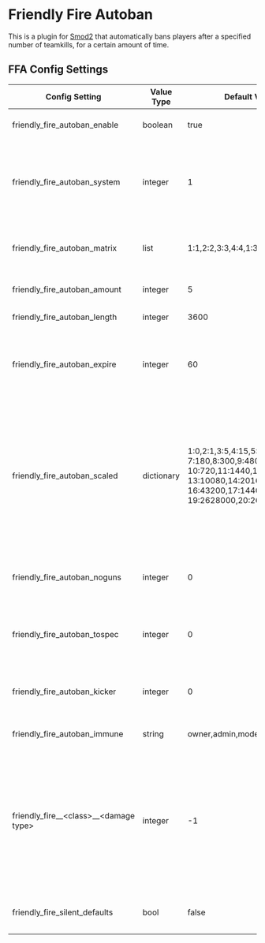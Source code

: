 # Friendly Fire Autoban
This is a plugin for [Smod2](https://github.com/Grover-c13/Smod2) that automatically bans players after a specified number of teamkills, for a certain amount of time.

## FFA Config Settings
Config Setting | Value Type | Default Value | Description
--- | --- | --- | ---
friendly_fire_autoban_enable | boolean | true | `Enable` or `Disable` the plugin on each server
friendly_fire_autoban_system | integer | 1 | Change system for processing teamkills: basic counter (1), timer-based counter (2), or end-of-round counter (3).
friendly_fire_autoban_matrix | list | 1:1,2:2,3:3,4:4,1:3,2:4,3:1,4:2 | Matrix of `killer:victim` tuples that the plugins considers teamkills
friendly_fire_autoban_amount | integer | 5 | Amount of teamkills before a ban will be issued.
friendly_fire_autoban_length | integer | 3600 | Length of ban in minutes.
friendly_fire_autoban_expire | integer | 60 | For ban system #2, Time it takes in seconds for teamkill to degrade and not count towards ban.
friendly_fire_autoban_scaled | dictionary | 1:0,2:1,3:5,4:15,5:30,6:60, 7:180,8:300,9:480, 10:720,11:1440,12:4320, 13:10080,14:20160,15:43200, 16:43200,17:14400,18:525600, 19:2628000,20:26280000 | For ban system #3, dictionary of amount of teamkills:length of ban that will be processed at the end of the round. The default list (remove spaces) is an *example* with every ban quantity in the original release of SCP:SL. **USE YOUR OWN VALUES**
friendly_fire_autoban_noguns | integer | 0 | Number of kills to remove the player's guns as a warning for teamkilling.
friendly_fire_autoban_tospec | integer | 0 | Number of kills at which to put a player into spectator as a warning for teamkilling.
friendly_fire_autoban_kicker | integer | 0 | Number of kills at which to kick the player as a warning for teamkilling.
friendly_fire_autoban_immune | string | owner,admin,moderator | Groups that are immune to being autobanned.
friendly_fire__\<class\>__\<damage type\> | integer | -1 | Set special teamkill amount for **class** (ci / mtf / sci / classd) and **damage type** (mp7 / frag / e11_standard_rifle / p90 / logicer / tesla). Consider two '_' before **class** and **damage type**. Currently available only on system #1.
friendly_fire_silent_defaults | bool | false | Turns off messages about default config variables
